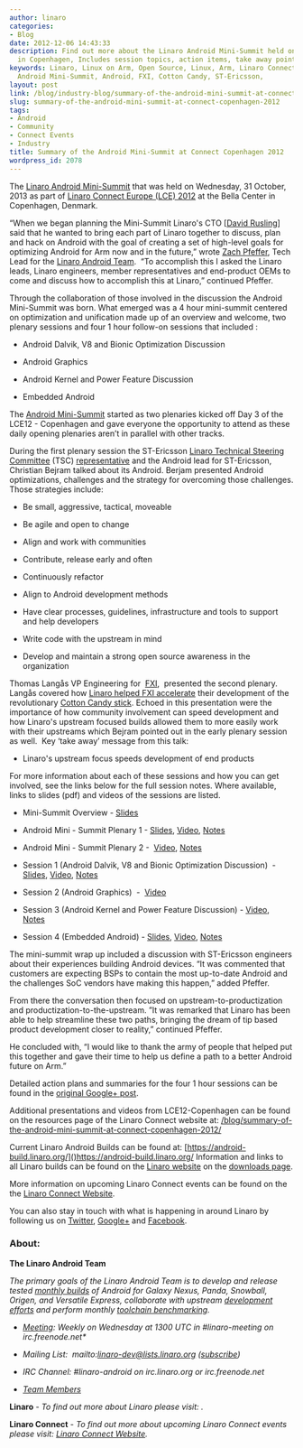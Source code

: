 ```yaml
---
author: linaro
categories:
- Blog
date: 2012-12-06 14:43:33
description: Find out more about the Linaro Android Mini-Summit held on 31 Oct 2012
  in Copenhagen, Includes session topics, action items, take away points and more.
keywords: Linaro, Linux on Arm, Open Source, Linux, Arm, Linaro Connect, LCE12-Copenhagen,
  Android Mini-Summit, Android, FXI, Cotton Candy, ST-Ericsson,
layout: post
link: /blog/industry-blog/summary-of-the-android-mini-summit-at-connect-copenhagen-2012/
slug: summary-of-the-android-mini-summit-at-connect-copenhagen-2012
tags:
- Android
- Community
- Connect Events
- Industry
title: Summary of the Android Mini-Summit at Connect Copenhagen 2012
wordpress_id: 2078
---
```


The [Linaro Android Mini-Summit](https://connect.linaro.org/resources/) that was held on Wednesday, 31 October, 2013 as part of [Linaro Connect Europe (LCE) 2012](https://connect.linaro.org/resources/) at the Bella Center in Copenhagen, Denmark.

“When we began planning the Mini-Summit Linaro's CTO [[David Rusling](/about/)] said that he wanted to bring each part of Linaro together to discuss, plan and hack on Android with the goal of creating a set of high-level goals for optimizing Android for Arm now and in the future,” wrote [Zach Pfeffer](/about/), Tech Lead for the [Linaro Android Team](/about/).  “To accomplish this I asked the Linaro leads, Linaro engineers, member representatives and end-product OEMs to come and discuss how to accomplish this at Linaro,” continued Pfeffer.

Through the collaboration of those involved in the discussion the Android Mini-Summit was born. What emerged was a 4 hour mini-summit centered on optimization and unification made up of an overview and welcome, two plenary sessions and four 1 hour follow-on sessions that included :

  * Android Dalvik, V8 and Bionic Optimization Discussion


  * Android Graphics


  * Android Kernel and Power Feature Discussion


  * Embedded Android


The [Android Mini-Summit](https://connect.linaro.org/resources/) started as two plenaries kicked off Day 3 of the LCE12 - Copenhagen and gave everyone the opportunity to attend as these daily opening plenaries aren’t in parallel with other tracks.

During the first plenary session the ST-Ericsson [Linaro Technical Steering Committee](/blog/how-linaros-technical-steering-committee-works/) (TSC) [representative](/about/team/) and the Android lead for ST-Ericsson, Christian Bejram talked about its Android. Berjam presented Android optimizations, challenges and the strategy for overcoming those challenges. Those strategies include:

  * Be small, aggressive, tactical, moveable


  * Be agile and open to change


  * Align and work with communities


  * Contribute, release early and often


  * Continuously refactor


  * Align to Android development methods


  * Have clear processes, guidelines, infrastructure and tools to support and help developers


  * Write code with the upstream in mind


  * Develop and maintain a strong open source awareness in the organization


Thomas Langås VP Engineering for  [FXI](http://www.fxitech.com/),  presented the second plenary. Langås covered how [Linaro helped FXI accelerate](/blog/linaro-sweetens-cotton-candys-success/) their development of the revolutionary [Cotton Candy stick](http://www.fxitech.com/products/). Echoed in this presentation were the importance of how community involvement can speed development and how Linaro's upstream focused builds allowed them to more easily work with their upstreams which Bejram pointed out in the early plenary session as well.  Key ‘take away’ message from this talk:

  * Linaro's upstream focus speeds development of end products


For more information about each of these sessions and how you can get involved, see the links below for the full session notes. Where available, links to slides (pdf) and videos of the sessions are listed.


  * Mini-Summit Overview - [Slides](https://www.slideshare.net/linaroorg/android-mini-summitlce121)


  * Android Mini - Summit Plenary 1 - [Slides](https://www.slideshare.net/linaroorg/st-es-androidefforts), [Video](https://www.youtube.com/watch?v=35DR2JRBfxA), [Notes](https://connect.linaro.org/resources/)


  * Android Mini - Summit Plenary 2 -  [Video](https://www.youtube.com/watch?v=35DR2JRBfxA), [Notes](https://connect.linaro.org/resources/)


  * Session 1 (Android Dalvik, V8 and Bionic Optimization Discussion)  - [Slides](https://www.slideshare.net/linaroorg/st-es-androidefforts), [Video](https://www.youtube.com/watch?v=R4GGv2fezEY), [Notes](https://connect.linaro.org/resources/)


  * Session 2 (Android Graphics)  -  [Video](https://www.youtube.com/watch?v=R4GGv2fezEY)


  * Session 3 (Android Kernel and Power Feature Discussion) - [Video](https://www.youtube.com/watch?v=BrfF-jaFLpI), [Notes](https://connect.linaro.org/resources/)


  * Session 4 (Embedded Android) - [Slides](https://www.slideshare.net/linaroorg/embedded-android-32543483), [Video](https://www.youtube.com/watch?v=BrfF-jaFLpI), [Notes](https://connect.linaro.org/resources/)


The mini-summit wrap up included a discussion with ST-Ericsson engineers about their experiences building Android devices. “It was commented that customers are expecting BSPs to contain the most up-to-date Android and the challenges SoC vendors have making this happen,” added Pfeffer.

From there the conversation then focused on upstream-to-productization and productization-to-the-upstream. ”It was remarked that Linaro has been able to help streamline these two paths, bringing the dream of tip based product development closer to reality,” continued Pfeffer.

He concluded with, “I would like to thank the army of people that helped put this together and gave their time to help us define a path to a better Android future on Arm.”

Detailed action plans and summaries for the four 1 hour sessions can be found in the [original Google+ post](https://web.archive.org/web/2019*/https://plus.google.com/u/0/104422661029399872488/posts/ecAFcJQZWaa).

Additional presentations and videos from LCE12-Copenhagen can be found on the resources page of the Linaro Connect website at: [/blog/summary-of-the-android-mini-summit-at-connect-copenhagen-2012/](/blog/summary-of-the-android-mini-summit-at-connect-copenhagen-2012/)

Current Linaro Android Builds can be found at: [https://android-build.linaro.org/]()https://android-build.linaro.org/ Information and links to all Linaro builds can be found on the [Linaro website](/) on the [downloads page](/downloads/).

More information on upcoming Linaro Connect events can be found on the the [Linaro Connect Website](https://connect.linaro.org/).

You can also stay in touch with what is happening in around Linaro by following us on [Twitter](https://twitter.com/LinaroOrg), [Google+](https://web.archive.org/web/2019*/https://plus.google.com/+LinaroOnAir) and [Facebook](https://www.facebook.com/LinaroOrg).


### About:


**The Linaro Android Team**

_The primary goals of the Linaro Android Team is to develop and release tested [monthly builds](http://releases.linaro.org/) of Android for Galaxy Nexus, Panda, Snowball, Origen, and Versatile Express, collaborate with upstream [development efforts](https://wiki-archive.linaro.org/Platform/Android/UpstreamWork) and perform monthly [toolchain benchmarking](https://wiki-archive.linaro.org/Platform/Android/AndroidToolchainBenchmarking)._

  * _[Meeting](https://wiki-archive.linaro.org/Platform/Android/Meetings): Weekly on Wednesday at 1300 UTC in #linaro-meeting on irc.freenode.net*_


  * _Mailing List:  mailto:linaro-dev@lists.linaro.org ([subscribe](http://lists.linaro.org/mailman/listinfo/linaro-dev))_


  * _IRC Channel: #linaro-android on irc.linaro.org or irc.freenode.net_


  * _[Team Members](/about/)_


**Linaro** - _To find out more about Linaro please visit: [ ](/)._

**Linaro Connect** - _To find out more about upcoming Linaro Connect events please visit: [ Linaro Connect Website](https://connect.linaro.org/)._
